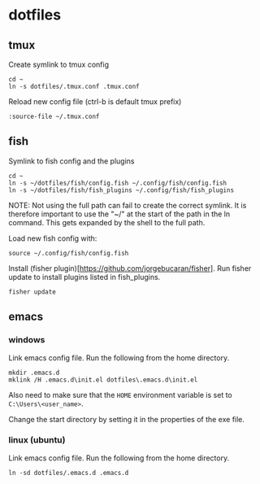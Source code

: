 # dotfiles

## tmux
Create symlink to tmux config
```
cd ~
ln -s dotfiles/.tmux.conf .tmux.conf
```
Reload new config file (ctrl-b is default tmux prefix)
```
:source-file ~/.tmux.conf
```

## fish
Symlink to fish config and the plugins
```
cd ~
ln -s ~/dotfiles/fish/config.fish ~/.config/fish/config.fish
ln -s ~/dotfiles/fish/fish_plugins ~/.config/fish/fish_plugins
```
NOTE: Not using the full path can fail to create the correct symlink. It is therefore important to use the "~/" at the start of the path in the ln command. This gets expanded by the shell to the full path.

Load new fish config with:
```
source ~/.config/fish/config.fish
```

Install (fisher plugin)[https://github.com/jorgebucaran/fisher]. Run fisher update to install plugins listed in fish_plugins.
```
fisher update
```

## emacs
### windows

Link emacs config file. Run the following from the home directory.
```
mkdir .emacs.d
mklink /H .emacs.d\init.el dotfiles\.emacs.d\init.el
```

Also need to make sure that the `HOME` environment variable is set to `C:\Users\<user_name>`.

Change the start directory by setting it in the properties of the exe file.

### linux (ubuntu)

Link emacs config file. Run the following from the home directory.
```
ln -sd dotfiles/.emacs.d .emacs.d
```

